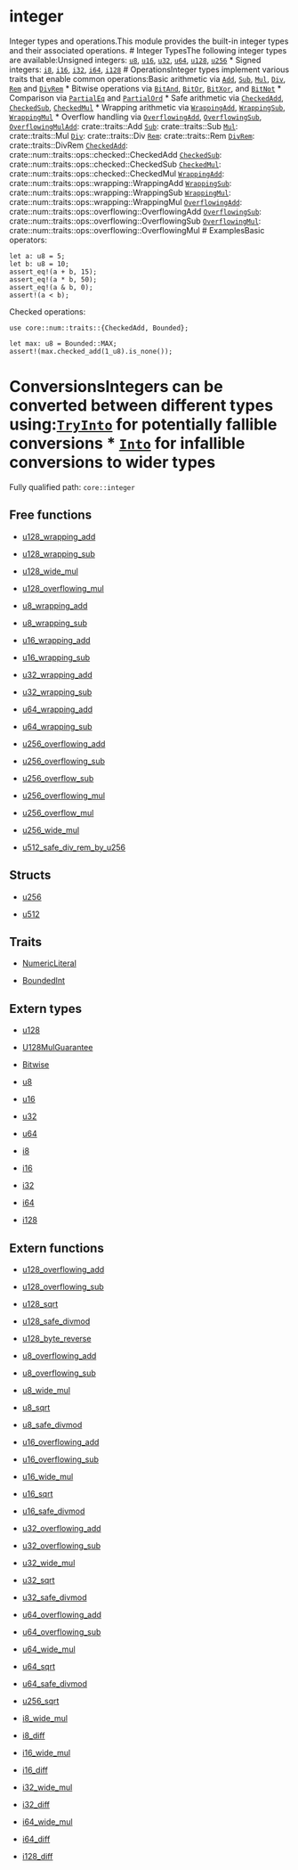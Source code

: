 # integer

Integer types and operations.This module provides the built-in integer types and their associated operations.  # Integer TypesThe following integer types are available:Unsigned integers: [`u8`](./core-integer-u8.md), [`u16`](./core-integer-u16.md), [`u32`](./core-integer-u32.md), [`u64`](./core-integer-u64.md), [`u128`](./core-integer-u128.md), [`u256`](./core-integer-u256.md) * Signed integers: [`i8`](./core-integer-i8.md), [`i16`](./core-integer-i16.md), [`i32`](./core-integer-i32.md), [`i64`](./core-integer-i64.md), [`i128`](./core-integer-i128.md)  # OperationsInteger types implement various traits that enable common operations:Basic arithmetic via [`Add`](./core-traits-Add.md), [`Sub`](./core-traits-Sub.md), [`Mul`](./core-traits-Mul.md), [`Div`](./core-traits-Div.md), [`Rem`](./core-traits-Rem.md) and [`DivRem`](./core-traits-DivRem.md) * Bitwise operations via [`BitAnd`](./core-traits-BitAnd.md), [`BitOr`](./core-traits-BitOr.md), [`BitXor`](./core-traits-BitXor.md), and [`BitNot`](./core-traits-BitNot.md) * Comparison via [`PartialEq`](./core-traits-PartialEq.md) and [`PartialOrd`](./core-traits-PartialOrd.md) * Safe arithmetic via [`CheckedAdd`](`CheckedAdd`), [`CheckedSub`](`CheckedSub`), [`CheckedMul`](`CheckedMul`) * Wrapping arithmetic via [`WrappingAdd`](`WrappingAdd`), [`WrappingSub`](`WrappingSub`), [`WrappingMul`](`WrappingMul`) * Overflow handling via [`OverflowingAdd`](`OverflowingAdd`), [`OverflowingSub`](`OverflowingSub`), [`OverflowingMul`](`OverflowingMul`)[`Add`](./core-traits-Add.md): crate::traits::Add [`Sub`](./core-traits-Sub.md): crate::traits::Sub [`Mul`](./core-traits-Mul.md): crate::traits::Mul [`Div`](./core-traits-Div.md): crate::traits::Div [`Rem`](./core-traits-Rem.md): crate::traits::Rem [`DivRem`](./core-traits-DivRem.md): crate::traits::DivRem [`CheckedAdd`](`CheckedAdd`): crate::num::traits::ops::checked::CheckedAdd [`CheckedSub`](`CheckedSub`): crate::num::traits::ops::checked::CheckedSub [`CheckedMul`](`CheckedMul`): crate::num::traits::ops::checked::CheckedMul [`WrappingAdd`](`WrappingAdd`): crate::num::traits::ops::wrapping::WrappingAdd [`WrappingSub`](`WrappingSub`): crate::num::traits::ops::wrapping::WrappingSub [`WrappingMul`](`WrappingMul`): crate::num::traits::ops::wrapping::WrappingMul [`OverflowingAdd`](`OverflowingAdd`): crate::num::traits::ops::overflowing::OverflowingAdd [`OverflowingSub`](`OverflowingSub`): crate::num::traits::ops::overflowing::OverflowingSub [`OverflowingMul`](`OverflowingMul`): crate::num::traits::ops::overflowing::OverflowingMul  # ExamplesBasic operators:
```cairo
let a: u8 = 5;
let b: u8 = 10;
assert_eq!(a + b, 15);
assert_eq!(a * b, 50);
assert_eq!(a & b, 0);
assert!(a < b);
```
Checked operations:
```cairo
use core::num::traits::{CheckedAdd, Bounded};

let max: u8 = Bounded::MAX;
assert!(max.checked_add(1_u8).is_none());
```
  # ConversionsIntegers can be converted between different types using:[`TryInto`](./core-traits-TryInto.md) for potentially fallible conversions * [`Into`](./core-traits-Into.md) for infallible conversions to wider types

Fully qualified path: `core::integer`

## Free functions

- [u128_wrapping_add](./core-integer-u128_wrapping_add.md)

- [u128_wrapping_sub](./core-integer-u128_wrapping_sub.md)

- [u128_wide_mul](./core-integer-u128_wide_mul.md)

- [u128_overflowing_mul](./core-integer-u128_overflowing_mul.md)

- [u8_wrapping_add](./core-integer-u8_wrapping_add.md)

- [u8_wrapping_sub](./core-integer-u8_wrapping_sub.md)

- [u16_wrapping_add](./core-integer-u16_wrapping_add.md)

- [u16_wrapping_sub](./core-integer-u16_wrapping_sub.md)

- [u32_wrapping_add](./core-integer-u32_wrapping_add.md)

- [u32_wrapping_sub](./core-integer-u32_wrapping_sub.md)

- [u64_wrapping_add](./core-integer-u64_wrapping_add.md)

- [u64_wrapping_sub](./core-integer-u64_wrapping_sub.md)

- [u256_overflowing_add](./core-integer-u256_overflowing_add.md)

- [u256_overflowing_sub](./core-integer-u256_overflowing_sub.md)

- [u256_overflow_sub](./core-integer-u256_overflow_sub.md)

- [u256_overflowing_mul](./core-integer-u256_overflowing_mul.md)

- [u256_overflow_mul](./core-integer-u256_overflow_mul.md)

- [u256_wide_mul](./core-integer-u256_wide_mul.md)

- [u512_safe_div_rem_by_u256](./core-integer-u512_safe_div_rem_by_u256.md)

## Structs

- [u256](./core-integer-u256.md)

- [u512](./core-integer-u512.md)

## Traits

- [NumericLiteral](./core-integer-NumericLiteral.md)

- [BoundedInt](./core-integer-BoundedInt.md)

## Extern types

- [u128](./core-integer-u128.md)

- [U128MulGuarantee](./core-integer-U128MulGuarantee.md)

- [Bitwise](./core-integer-Bitwise.md)

- [u8](./core-integer-u8.md)

- [u16](./core-integer-u16.md)

- [u32](./core-integer-u32.md)

- [u64](./core-integer-u64.md)

- [i8](./core-integer-i8.md)

- [i16](./core-integer-i16.md)

- [i32](./core-integer-i32.md)

- [i64](./core-integer-i64.md)

- [i128](./core-integer-i128.md)

## Extern functions

- [u128_overflowing_add](./core-integer-u128_overflowing_add.md)

- [u128_overflowing_sub](./core-integer-u128_overflowing_sub.md)

- [u128_sqrt](./core-integer-u128_sqrt.md)

- [u128_safe_divmod](./core-integer-u128_safe_divmod.md)

- [u128_byte_reverse](./core-integer-u128_byte_reverse.md)

- [u8_overflowing_add](./core-integer-u8_overflowing_add.md)

- [u8_overflowing_sub](./core-integer-u8_overflowing_sub.md)

- [u8_wide_mul](./core-integer-u8_wide_mul.md)

- [u8_sqrt](./core-integer-u8_sqrt.md)

- [u8_safe_divmod](./core-integer-u8_safe_divmod.md)

- [u16_overflowing_add](./core-integer-u16_overflowing_add.md)

- [u16_overflowing_sub](./core-integer-u16_overflowing_sub.md)

- [u16_wide_mul](./core-integer-u16_wide_mul.md)

- [u16_sqrt](./core-integer-u16_sqrt.md)

- [u16_safe_divmod](./core-integer-u16_safe_divmod.md)

- [u32_overflowing_add](./core-integer-u32_overflowing_add.md)

- [u32_overflowing_sub](./core-integer-u32_overflowing_sub.md)

- [u32_wide_mul](./core-integer-u32_wide_mul.md)

- [u32_sqrt](./core-integer-u32_sqrt.md)

- [u32_safe_divmod](./core-integer-u32_safe_divmod.md)

- [u64_overflowing_add](./core-integer-u64_overflowing_add.md)

- [u64_overflowing_sub](./core-integer-u64_overflowing_sub.md)

- [u64_wide_mul](./core-integer-u64_wide_mul.md)

- [u64_sqrt](./core-integer-u64_sqrt.md)

- [u64_safe_divmod](./core-integer-u64_safe_divmod.md)

- [u256_sqrt](./core-integer-u256_sqrt.md)

- [i8_wide_mul](./core-integer-i8_wide_mul.md)

- [i8_diff](./core-integer-i8_diff.md)

- [i16_wide_mul](./core-integer-i16_wide_mul.md)

- [i16_diff](./core-integer-i16_diff.md)

- [i32_wide_mul](./core-integer-i32_wide_mul.md)

- [i32_diff](./core-integer-i32_diff.md)

- [i64_wide_mul](./core-integer-i64_wide_mul.md)

- [i64_diff](./core-integer-i64_diff.md)

- [i128_diff](./core-integer-i128_diff.md)

